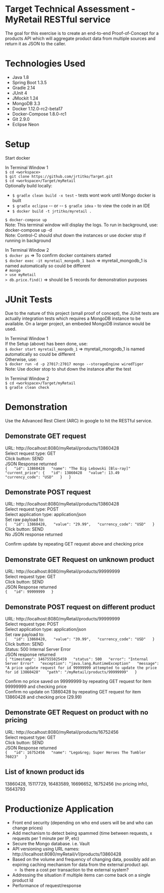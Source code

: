 Target Technical Assessment - MyRetail RESTful service
======================================================
The goal for this exercise is to create an end-to-end Proof-of-Concept for a products API which will aggregate product data from multiple sources and return it as JSON to the caller.  


Technologies Used
=================
* Java 1.8  
* Spring Boot 1.3.5  
* Gradle 2.14  
* JUnit 4  
* JMockit 1.24  
* MongoDB 3.3  
* Docker 1.12.0-rc2-beta17  
* Docker-Compose 1.8.0-rc1  
* Git 2.9.0  
* Eclipse Neon  


Setup
=====
Start docker  

In Terminal Window 1  
`$ cd <workspace>`  
`$ git clone https://github.com/jrtitko/Target.git`  
`$ cd <workspace>/Target/myRetail`  
Optionally build locally:  
* `$ gradle clean build -x test` - tests wont work until Mongo docker is built  
* `$ gradle eclipse` -- or -- `$ gradle idea` - to view the code in an IDE  
* `$ docker build -t jrtitko/myretail .`  

`$ docker-compose up`  
Note: This terminal window will display the logs. To run in background, use: docker-compose up -d  
Note: Control-C should shut down the instances or use docker stop if running in background  

In Terminal Window 2  
`$ docker ps` 	=> To confirm docker containers started  
`$ docker exec -it myretail_mongodb_1 bash`  => myretail_mongodb_1 is named automatically so could be different  
`# mongo`  
`> use myRetail`  
`> db.price.find()`  => should be 5 records for demonstration purposes


JUnit Tests
===========
Due to the nature of this project (small proof of concept), the JUnit tests are actually integration tests which requires a MongoDB instance to be available. On a larger project, an embeded MongoDB instance would be used.  

In Terminal Window 1  
If the Setup (above) has been done, use:  
  `$ docker start myretail_mongodb_1`  => myretail_mongodb_1 is named automatically so could be different  
Otherwise, use:  
  `$ docker run -d -p 27017:27017 mongo --storageEngine wiredTiger`  
  Note: Use docker stop to shut down the instance after the test  

In Terminal Window 2  
`$ cd <workspace>/Target/myRetail`  
`$ gradle clean check`  
 

Demonstration
=============
Use the Advanced Rest Client (ARC) in google to hit the RESTful service.  

Demonstrate GET request
-----------------------
URL: http://localhost:8080/myRetail/products/13860428  
Select request type: GET  
Click button: SEND  
JSON Response returned  
`{  
	"id": 13860428  
	"name": "The Big Lebowski [Blu-ray]"  
	"current_price": {  
		"id": 13860428  
		"value": 13.49  
		"currency_code": "USD"  
	}  
}`  

Demonstrate POST request
------------------------
URL: http://localhost:8080/myRetail/products/13860428  
Select request type: POST  
Select application type: application/json  
Set raw payload to:  
`{  
	"id": 13860428,  
	"value": "29.99",  
	"currency_code": "USD"  
}`  
Click button: SEND  
No JSON response returned  

Confirm update by repeating GET request above and checking price  

Demonstrate GET Request on unknown product
------------------------------------------
URL: http://localhost:8080/myRetail/products/99999999  
Select request type: GET  
Click button: SEND  
JSON Response returned  
`{  
	"id": 99999999  
}`  

Demonstrate POST request on different product
---------------------------------------------
URL: http://localhost:8080/myRetail/products/99999999  
Select request type: POST  
Select application type: application/json  
Set raw payload to:  
`{  
	"id": 13860428,  
	"value": "39.99",  
	"currency_code": "USD"  
}`  
Click button: SEND  
Status: 500 Internal Server Error  
JSON response returned  
`{
	"timestamp": 1467555025459  
	"status": 500  
	"error": "Internal Server Error"  
	"exception": "java.lang.RuntimeException"  
	"message": "A price update request for id 99999999 attempted to update the price for id 13860428"  
	"path": "/myRetail/products/99999999"  
}`  

Confirm no price saved on 99999999 by repeating GET request for item 99999999 and checking price  
Confirm no update on 13860428 by repeating GET request for item 13860428 and checking price (29.99)  

Demonstrate GET Request on product with no pricing
--------------------------------------------------
URL: http://localhost:8080/myRetail/products/16752456  
Select request type: GET  
Click button: SEND  
JSON Response returned  
`{  
	"id": 16752456  
	"name": "Lego&reg; Super Heroes The Tumbler 76023"  
}`  

List of known product ids
-------------------------
13860428, 15117729, 16483589, 16696652, 16752456 (no pricing info), 15643793  


Productionize Application
=========================
* Front end security (depending on who end users will be and who can change prices)  
* Add mechanism to detect being spammed (time between requests, x requests per 1 minute per IP, etc)  
* Secure the Mongo database.  i.e. Vault  
* API versioning using URL names: http://localhost:8080/myRetail/v1/products/13860428  
* Based on the volume and frequency of changing data, possibly add an expiring caching mechanism for data from the external product api.  
  * Is there a cost per transaction to the external system?  
* Addressing the situation if multiple items can come back on a single product Id  
* Performance of request/response  
